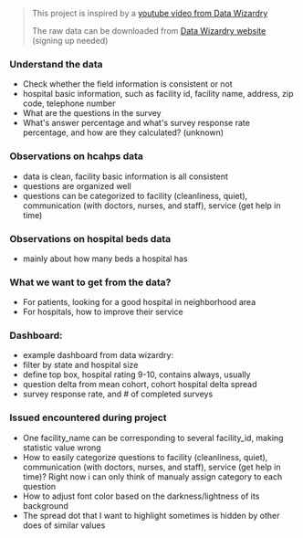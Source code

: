 > This project is inspired by a [youtube video from Data Wizardry](https://www.youtube.com/watch?v=6YwwHfxAfZI&list=PLGjBYLuhsuwdmh_gnMs_56t22P8L2vW72&index=3)
>
> The raw data can be downloaded from [Data Wizardry website](https://datawizardry.academy/hcahps-patient-satisfaction-dashboard/) (signing up needed)

### Understand the data
- Check whether the field information is consistent or not
-   hospital basic information, such as facility id, facility name, address, zip code, telephone number
- What are the questions in the survey
- What's answer percentage and what's survey response rate percentage, and how are they calculated? (unknown)

### Observations on hcahps data
- data is clean, facility basic information is all consistent
- questions are organized well
- questions can be categorized to facility (cleanliness, quiet), communication (with doctors, nurses, and staff), service (get help in time)

### Observations on hospital beds data
- mainly about how many beds a hospital has

### What we want to get from the data?
- For patients, looking for a good hospital in neighborhood area
- For hospitals, how to improve their service

### Dashboard:
- example dashboard from data wizardry:
-   filter by state and hospital size
-   define top box, hospital rating 9-10, contains always, usually
-   question delta from mean cohort, cohort hospital delta spread
-   survey response rate, and # of completed surveys


### Issued encountered during project
- One facility_name can be corresponding to several facility_id, making statistic value wrong
- How to easily categorize questions to facility (cleanliness, quiet), communication (with doctors, nurses, and staff), service (get help in time)? Right now i can only think of manualy assign category to each question
- How to adjust font color based on the darkness/lightness of its background
- The spread dot that I want to highlight sometimes is hidden by other does of similar values
